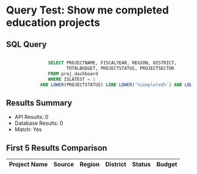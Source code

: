 # Query Test: Show me completed education projects

## SQL Query
```sql

                SELECT PROJECTNAME, FISCALYEAR, REGION, DISTRICT,
                       TOTALBUDGET, PROJECTSTATUS, PROJECTSECTOR
                FROM proj_dashboard
                WHERE ISLATEST = 1
             AND LOWER(PROJECTSTATUS) LIKE LOWER('%completed%') AND LOWER(PROJECTSECTOR) LIKE LOWER('%education%') ORDER BY PROJECTNAME ASC
```

## Results Summary
* API Results: 0
* Database Results: 0
* Match: Yes

## First 5 Results Comparison

| Project Name | Source | Region | District | Status | Budget |
|--------------|---------|---------|-----------|---------|----------|
